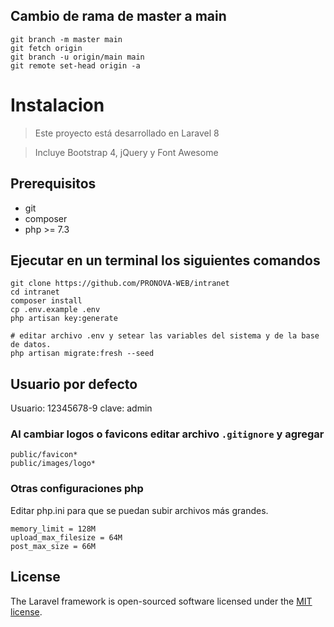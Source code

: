 ## Cambio de rama de master a main
```
git branch -m master main
git fetch origin
git branch -u origin/main main
git remote set-head origin -a
```

# Instalacion
> Este proyecto está desarrollado en Laravel 8

> Incluye Bootstrap 4, jQuery y Font Awesome

## Prerequisitos
- git
- composer
- php >= 7.3

## Ejecutar en un terminal los siguientes comandos
```
git clone https://github.com/PRONOVA-WEB/intranet
cd intranet
composer install
cp .env.example .env
php artisan key:generate

# editar archivo .env y setear las variables del sistema y de la base de datos.
php artisan migrate:fresh --seed
```

## Usuario por defecto
Usuario: 12345678-9 clave: admin

### Al cambiar logos o favicons editar archivo `.gitignore` y agregar
```
public/favicon*
public/images/logo*
```

### Otras configuraciones php
Editar php.ini para que se puedan subir archivos más grandes.
```
memory_limit = 128M
upload_max_filesize = 64M
post_max_size = 66M
```


## License

The Laravel framework is open-sourced software licensed under the [MIT license](https://opensource.org/licenses/MIT).
